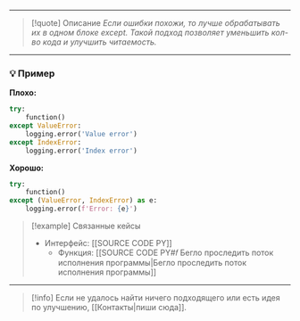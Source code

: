 ***

>[!quote] Описание
_Если ошибки похожи, то лучше обрабатывать их в одном блоке except.
Такой подход позволяет уменьшить кол-во кода и улучшить читаемость._

***
### 💡 Пример

**Плохо:**
```python
try:
    function()
except ValueError:
    logging.error('Value error')
except IndexError:
    logging.error('Index error')
```

**Хорошо:**
```python
try:
    function()
except (ValueError, IndexError) as e:
    logging.error(f'Error: {e}')
```

> [!example] Связанные кейсы
> - Интерфейс: [[SOURCE CODE PY]]
> 	- Функция: [[SOURCE CODE PY#𝑓 Бегло проследить поток исполнения программы|Бегло проследить поток исполнения программы]]

***

> [!info]
> Если не удалось найти ничего подходящего или есть идея по улучшению, [[Контакты|пиши сюда]].
